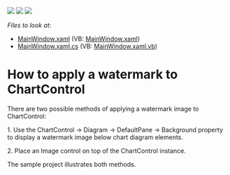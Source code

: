 <!-- default badges list -->
![](https://img.shields.io/endpoint?url=https://codecentral.devexpress.com/api/v1/VersionRange/128568565/21.1.5%2B)
[![](https://img.shields.io/badge/Open_in_DevExpress_Support_Center-FF7200?style=flat-square&logo=DevExpress&logoColor=white)](https://supportcenter.devexpress.com/ticket/details/E3767)
[![](https://img.shields.io/badge/📖_How_to_use_DevExpress_Examples-e9f6fc?style=flat-square)](https://docs.devexpress.com/GeneralInformation/403183)
<!-- default badges end -->
<!-- default file list -->
*Files to look at*:

* [MainWindow.xaml](./CS/Q357477/MainWindow.xaml) (VB: [MainWindow.xaml](./VB/Q357477/MainWindow.xaml))
* [MainWindow.xaml.cs](./CS/Q357477/MainWindow.xaml.cs) (VB: [MainWindow.xaml.vb](./VB/Q357477/MainWindow.xaml.vb))
<!-- default file list end -->
# How to apply a watermark to ChartControl


<p>There are two possible methods of applying a watermark image to ChartControl:</p><p>1. Use the ChartControl -> Diagram -> DefaultPane -> Background property to display a watermark image below chart diagram elements.</p><p>2. Place an Image control on top of the ChartControl instance.</p><p>The sample project illustrates both methods.</p>

<br/>


